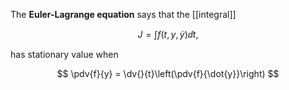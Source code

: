 The **Euler-Lagrange equation** says that the [[integral]]

$$
J = \int f(t, y, \dot{y}) \dd{t},
$$

has stationary value when

$$
\pdv{f}{y} = \dv{}{t}\left(\pdv{f}{\dot{y}}\right)
$$